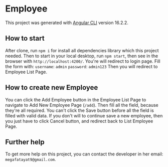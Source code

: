 # Employee

This project was generated with [Angular CLI](https://github.com/angular/angular-cli) version 16.2.2.

## How to start

After clone, run `npm i` for install all dependencies library which this project needed. 
Then to start in your local desktop, run `npm start`, then see in the browser with `http://localhost:4200/`. 
You're will redirect to login page. Fill the form with: 
`username`: `admin`
`password`: `admin123`
Then you will redirect to Employee List Page.

## How to create new Employee
You can click the Add Employee button in the Employee List Page to navigate to Add New Employee Page (`/add`).
Then fill all the field, because they're all required. You can't click the Save button before all the field is filled with valid data. If you don't will to continue save a new employee, then you just have to click Cancel button, and redirect back to List Employee Page.

## Further help

To get more help on this project, you can contact the developer in her email: `megafatayat9@gmail.com`.

